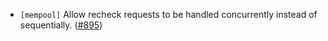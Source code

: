- `[mempool]` Allow recheck requests to be handled concurrently instead of
  sequentially. ([\#895](https://github.com/cometbft/cometbft/pull/895))
